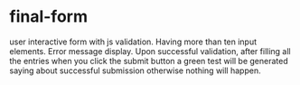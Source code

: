 # final-form
user interactive form with js validation. 
Having more than ten input elements.
Error message display.
Upon successful validation, after filling all the entries when you click the submit button a green test will be generated saying about successful submission otherwise nothing will happen.
